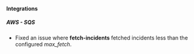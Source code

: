 #### Integrations
##### AWS - SQS
- Fixed an issue where **fetch-incidents** fetched incidents less than the configured *max_fetch*.